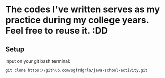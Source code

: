 <h1>The codes I've written serves as my practice during my college years. Feel free to reuse it. :DD</h1>

<h2>Setup</h2>

input on your git bash terminal:

```
git clone https://github.com/sgfrdgrln/java-school-activity.git
```
